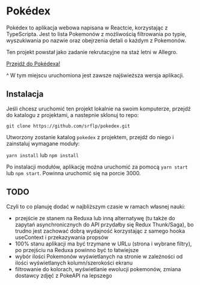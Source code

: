 # Pokédex

Pokédex to aplikacja webowa napisana w Reactcie, korzystając z TypeScripta. Jest to lista Pokemonów z możliwością filtrowania po typie, wyszukiwania po nazwie oraz obejrzenia detali o każdym z Pokemonów.

Ten projekt powstał jako zadanie rekrutacyjne na staż letni w Allegro.

[Przejdź do Pokédexa!](https://alledex.netlify.app/) 

^ W tym miejscu uruchomiona jest zawsze najświeższa wersja aplikacji.

## Instalacja
Jeśli chcesz uruchomić ten projekt lokalnie na swoim komputerze, przejdź do katalogu z projektami, a nastepnie sklonuj to repo:

`git clone https://github.com/srflp/pokedex.git`

Utworzony zostanie katalog `pokedex` z projektem, przejdź do niego i zainstaluj wymagane moduły:

`yarn install` lub `npm install`

Po instalacji modułów, aplikację można uruchomić za pomocą `yarn start` lub `npm start`.
Powinna uruchomić się na porcie 3000.

## TODO
Czyli to co planuję dodać w najbliższym czasie w ramach własnej nauki:

- przejście ze stanem na Reduxa lub inną alternatywę (tu także do zapytań asynchronicznych do API przydałby się Redux Thunk/Saga), bo trudno jest zachować dobrą wydajność korzystając z samego hooka useContext i przekazywania propsów
- 100% stanu aplikacji ma być trzymane w URLu (strona i wybrane filtry), po przejściu na Reduxa powinno być to łatwiejsze
- wybór ilości Pokemonów wyświetlanych na stronie w zależności od ilości wyświetlanych kolumn/szerokości ekranu
- filtrowanie do kolorach, wyświetlanie ewolucji pokemonów, zmiana dostawcy zdjęć z PokeAPI na lepszego